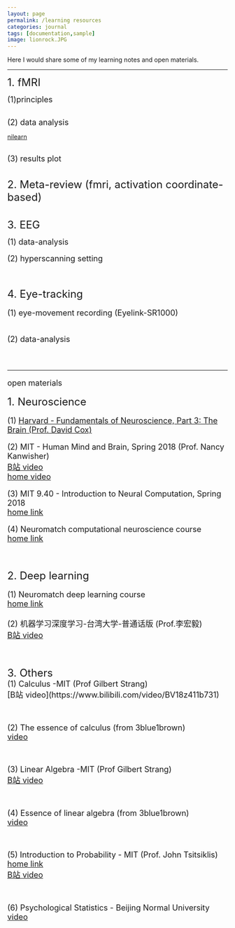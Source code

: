 ```yaml
---
layout: page
permalink: /learning resources
categories: journal
tags: [documentation,sample]
image: lionrock.JPG
---
```


Here I would share some of my learning notes and open materials. <br>

---


<font size="5">  1. fMRI </font> <br>

<font size="4"> (1)principles </font>  <br>


<br>
<font size="4"> (2) data analysis </font>  <br>

[nilearn](https://nilearn.github.io/stable/index.html)<br>

<br>
<font size="4">(3) results plot </font> <br>

<br>
<br>
<font size="5">  2. Meta-review (fmri, activation coordinate-based) </font>  <br>


<br>
<br>
<font size="5">  3. EEG </font>  <br>

<font size="4"> (1) data-analysis </font> <br>
<br>
<font size="4"> (2) hyperscanning setting </front> <br>


<br>
<br>
<font size="5">  4. Eye-tracking </font>  <br>

<font size="4"> (1) eye-movement recording (Eyelink-SR1000) </font> <br>


<br>
<font size="4"> (2) data-analysis </font> <br>


<br>
<br>


------
open materials <br>

<font size="5"> 1. Neuroscience </font> <br>

<font size="4"> (1) [Harvard - Fundamentals of Neuroscience, Part 3: The Brain (Prof. David Cox)](https://www.bilibili.com/video/av41830186/?p=1) </font> <br>

<font size="4"> (2) MIT - Human Mind and Brain, Spring 2018 (Prof. Nancy Kanwisher) </font> <br>
<font size="4"> [B站 video](https://www.bilibili.com/video/av24615914/?p=1) </font> <br>
<font size="4"> [home video](https://nancysbraintalks.mit.edu/course/9-11-the-human-brain) </font> <br> 
  
<font size="4"> (3) MIT 9.40 - Introduction to Neural Computation, Spring 2018 </font> <br>
<font size="4"> [home link](https://ocw.mit.edu/courses/9-40-introduction-to-neural-computation-spring-2018/)</font> <br>

<font size="4"> (4) Neuromatch computational neuroscience course </font> <br>
<font size="4"> [home link](https://compneuro.neuromatch.io/tutorials/intro.html)</font> <br>


<br>
<br>
<font size="5"> 2. Deep learning </font> <br>

<font size="4"> (1) Neuromatch deep learning course </font> <br>
<font size="4"> [home link](https://deeplearning.neuromatch.io/tutorials/intro.html)</font> <br>
<br>
<font size="4"> (2) 机器学习深度学习-台湾大学-普通话版 (Prof.李宏毅)</font> <br>
<font size="4"> [B站 video](https://www.bilibili.com/video/BV1JE411g7XF)</font> <br>

<br>
<br>
<font size="5"> 3. Others
<br>
<font size="4"> (1) Calculus -MIT (Prof Gilbert Strang) </font> <br>
<font size="4"> [B站 video](https://www.bilibili.com/video/BV18z411b731) </font> <br>
 <br>
 
<font size="4"> (2) The essence of calculus (from 3blue1brown) </font> <br>
<font size="4"> [video](https://www.youtube.com/watch?v=WUvTyaaNkzM&list=PLZHQObOWTQDMsr9K-rj53DwVRMYO3t5Yr) </font> <br>
<br>

<font size="4"> (3) Linear Algebra -MIT (Prof Gilbert Strang) </font> <br>
<font size="4"> [B站 video](https://www.bilibili.com/video/BV1at411d79w) </font> <br>
<br>

<font size="4"> (4) Essence of linear algebra (from 3blue1brown) </font> <br>
<font size="4"> [video](https://www.youtube.com/watch?v=fNk_zzaMoSs&list=PLZHQObOWTQDPD3MizzM2xVFitgF8hE_ab) </font> <br>
<br>

<font size="4"> (5) Introduction to Probability - MIT (Prof. John Tsitsiklis) </font> <br>
<font size="4"> [home link](https://ocw.mit.edu/courses/res-6-012-introduction-to-probability-spring-2018/) </font> <br>
<font size="4"> [B站 video](https://www.bilibili.com/video/BV1LE411B7ir) </font> <br>
<br>

<font size="4"> (6) Psychological Statistics - Beijing Normal University </font> <br>
<font size="4"> [video](https://www.youtube.com/playlist?list=PLNybgro6DM2H7mmTV7eBBH-0nW7rtrypo) </font> <br>




 